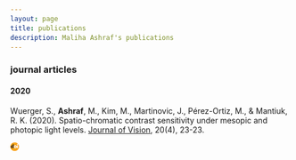 ```yaml
---
layout: page
title: publications
description: Maliha Ashraf's publications
---
```



### <a name="articles"></a>journal articles


#### 2020

Wuerger, S., **Ashraf**, M., Kim, M., Martinovic, J., Pérez-Ortiz, M., & Mantiuk, R. K. (2020). Spatio-chromatic contrast sensitivity under mesopic and photopic light levels. [Journal of Vision](https://jov.arvojournals.org/article.aspx?articleid=2765519), 20(4), 23-23.
<!-- [![GitHub](icons16/github-icon.png)](https://github.com/kbroman/Paper_ReScience2020) -->
[![doi](icons16/doi-icon.png)](https://doi.org/10.1167/jov.20.4.23)
<!-- * 160 * -->
<!-- https://doi.org/10.5281/zenodo.3959516 -->

